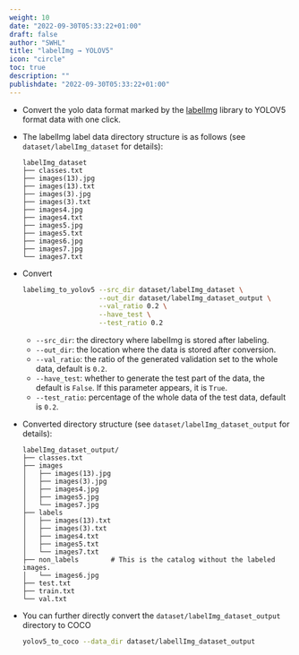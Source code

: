 ```yaml
---
weight: 10
date: "2022-09-30T05:33:22+01:00"
draft: false
author: "SWHL"
title: "labelImg → YOLOV5"
icon: "circle"
toc: true
description: ""
publishdate: "2022-09-30T05:33:22+01:00"
---
```



- Convert the yolo data format marked by the [labelImg](https://github.com/tzutalin/labelImg) library to YOLOV5 format data with one click.
- The labelImg label data directory structure is as follows (see `dataset/labelImg_dataset` for details):
    ````text {linenos=table}
    labelImg_dataset
    ├── classes.txt
    ├── images(13).jpg
    ├── images(13).txt
    ├── images(3).jpg
    ├── images(3).txt
    ├── images4.jpg
    ├── images4.txt
    ├── images5.jpg
    ├── images5.txt
    ├── images6.jpg
    ├── images7.jpg
    └── images7.txt
    ````
- Convert
    ```bash {linenos=table}
    labelimg_to_yolov5 --src_dir dataset/labelImg_dataset \
                       --out_dir dataset/labelImg_dataset_output \
                       --val_ratio 0.2 \
                       --have_test \
                       --test_ratio 0.2
    ```
    - `--src_dir`: the directory where labelImg is stored after labeling.
    - `--out_dir`: the location where the data is stored after conversion.
    - `--val_ratio`: the ratio of the generated validation set to the whole data, default is `0.2`.
    - `--have_test`: whether to generate the test part of the data, the default is `False`. If this parameter appears, it is `True`.
    - `--test_ratio`: percentage of the whole data of the test data, default is `0.2`.

- Converted directory structure (see `dataset/labelImg_dataset_output` for details):
    ````text {linenos=table}
    labelImg_dataset_output/
    ├── classes.txt
    ├── images
    │   ├── images(13).jpg
    │   ├── images(3).jpg
    │   ├── images4.jpg
    │   ├── images5.jpg
    │   └── images7.jpg
    ├── labels
    │   ├── images(13).txt
    │   ├── images(3).txt
    │   ├── images4.txt
    │   ├── images5.txt
    │   └── images7.txt
    ├── non_labels        # This is the catalog without the labeled images.
    │   └── images6.jpg
    ├── test.txt
    ├── train.txt
    └── val.txt
    ````
- You can further directly convert the `dataset/labelImg_dataset_output` directory to COCO
    ```bash {linenos=table}
    yolov5_to_coco --data_dir dataset/labellImg_dataset_output
    ````

